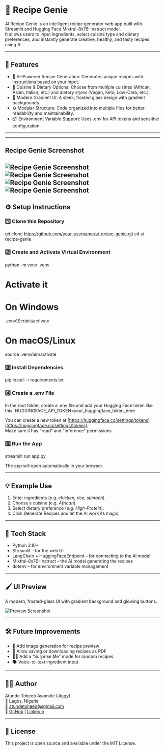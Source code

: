 # 🍳  Recipe Genie

AI Recipe Genie is an intelligent recipe generator web app built with Streamlit and Hugging Face Mixtral-8x7B-Instruct model.  
It allows users to input ingredients, select cuisine type and dietary preferences, and instantly generate creative, healthy, and tasty recipes using AI.

---

## 🚀 Features

- 🧠 AI-Powered Recipe Generation: Generates unique recipes with instructions based on your input.
- 🥗 Cuisine & Dietary Options: Choose from multiple cuisines (African, Asian, Italian, etc.) and dietary styles (Vegan, Keto, Low-Carb, etc.).
- 🎨 Modern Gradient UI: A sleek, frosted glass design with gradient backgrounds.
- ⚙️ Modular Structure: Code organized into multiple files for better readability and maintainability.
- 📦 Environment Variable Support: Uses .env for API tokens and sensitive configuration.

---

---
## Recipe Genie Screenshot
![Recipe Genie Screenshot ](assets/images/screenshot1.png)
![Recipe Genie Screenshot ](assets/images/screenshot2.png)
![Recipe Genie Screenshot ](assets/images/screenshot4.png)
![Recipe Genie Screenshot ](assets/images/screenshot5.png)
---

## ⚙️ Setup Instructions

### 1️⃣ Clone this Repository
git clone https://github.com/your-username/ai-recipe-genie.git
cd ai-recipe-genie

### 2️⃣ Create and Activate Virtual Environment
python -m venv .venv
# Activate it
# On Windows
.venv\Scripts\activate
# On macOS/Linux
source .venv/bin/activate

### 3️⃣ Install Dependencies
pip install -r requirements.txt

### 4️⃣ Create a .env File

In the root folder, create a .env file and add your Hugging Face token like this:
HUGGINGFACE_API_TOKEN=your_huggingface_token_here

You can create a new token at [https://huggingface.co/settings/tokens](https://huggingface.co/settings/tokens).  
Make sure it has "read" and "inference" permissions.

### 5️⃣ Run the App
streamlit run app.py

The app will open automatically in your browser.

---

## 💡 Example Use

1. Enter ingredients (e.g. *chicken, rice, spinach*).  
2. Choose a cuisine (e.g. *African*).  
3. Select dietary preference (e.g. *High-Protein*).  
4. Click Generate Recipes and let the AI work its magic.

---

## 🧠 Tech Stack

- Python 3.10+
- Streamlit – for the web UI
- LangChain + HuggingFaceEndpoint – for connecting to the AI model
- Mixtral-8x7B-Instruct – the AI model generating the recipes
- dotenv – for environment variable management

---

## 🖌️ UI Preview

A modern, frosted-glass UI with gradient background and glowing buttons.

![Preview Screenshot](assets/ui-preview.png)

---

## 🛠️ Future Improvements

- 📱 Add image generation for recipe preview  
- 💾 Allow saving or downloading recipes as PDF  
- 🧑‍🍳 Add a “Surprise Me” mode for random recipes  
- 🗣️ Voice-to-text ingredient input  

---

## 👨‍💻 Author

Atunde Toheeb Ayomide (Jiggy)  
📍 Lagos, Nigeria  
📧 [atundetoheeb1@gmail.com](mailto:atundetoheeb1@gmail.com)  
🔗 [GitHub](https://github.com/ceezign) | [LinkedIn](https://www.linkedin.com/in/atunde-toheeb-551826313)

---

## 🪪 License

This project is open source and available under the MIT License.